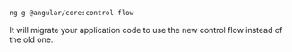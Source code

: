 


```bash
ng g @angular/core:control-flow
```
It will migrate your application code to use the new control flow instead of the old one.
